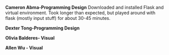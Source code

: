 <b>Cameron Abma-Programming Design</b>
Downloaded and installed Flask and virtual environment. Took longer than expected, but played around with flask (mostly input stuff) for about 30-45 minutes. 

<b>Dexter Tong-Programming Design</b>

<b>Olivia Balderes- Visual</b>

<b>Allen Wu - Visual</b>